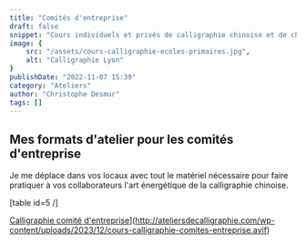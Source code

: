 ```yaml
---
title: "Comités d'entreprise"
draft: false
snippet: "Cours individuels et privés de calligraphie chinoise et de chinois."
image: {
    src: "/assets/cours-calligraphie-ecoles-primaires.jpg",
    alt: "Calligraphie Lyon"
}
publishDate: "2022-11-07 15:39"
category: "Ateliers"
author: "Christophe Desmur"
tags: []
---
```



## Mes formats d'atelier pour les comités d'entreprise

Je me déplace dans vos locaux avec tout le matériel nécessaire pour faire pratiquer à vos collaborateurs l'art énergétique de la calligraphie chinoise.

\[table id=5 /\]

[Calligraphie comité d'entreprise](cours-calligraphie-comites-entreprise.avif)](http://ateliersdecalligraphie.com/wp-content/uploads/2023/12/cours-calligraphie-comites-entreprise.avif)
